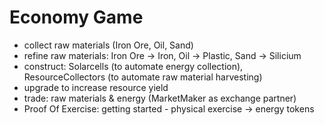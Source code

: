 # Economy Game
* collect raw materials (Iron Ore, Oil, Sand)
* refine raw materials: Iron Ore -> Iron, Oil -> Plastic, Sand -> Silicium
* construct: Solarcells (to automate energy collection), ResourceCollectors (to automate raw material harvesting)
 * upgrade to increase resource yield
* trade: raw materials & energy (MarketMaker as exchange partner)
* Proof Of Exercise: getting started - physical exercise -> energy tokens